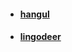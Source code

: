- #### [hangul](https://hangul.ru/)
- #### [lingodeer](https://www.lingodeer.com/korean-alphabet/hangul)